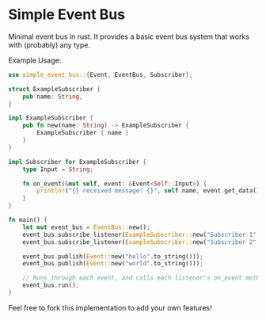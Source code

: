 # Simple Event Bus

Minimal event bus in rust.
It provides a basic event bus system that works with (probably) any type.


Example Usage:

```rust
use simple_event_bus::{Event, EventBus, Subscriber};

struct ExampleSubscriber {
    pub name: String,
}

impl ExampleSubscriber {
    pub fn new(name: String) -> ExampleSubscriber {
        ExampleSubscriber { name }
    }
}

impl Subscriber for ExampleSubscriber {
    type Input = String;

    fn on_event(&mut self, event: &Event<Self::Input>) {
        println!("{} received message: {}", self.name, event.get_data());
    }
}

fn main() {
    let mut event_bus = EventBus::new();
    event_bus.subscribe_listener(ExampleSubscriber::new("Subscriber 1".to_string()));
    event_bus.subscribe_listener(ExampleSubscriber::new("Subscriber 2".to_string()));

    event_bus.publish(Event::new("hello".to_string()));
    event_bus.publish(Event::new("world".to_string()));

    // Runs through each event, and calls each listener's on_event method.
    event_bus.run();
}
```

Feel free to fork this implementation to add your own features!